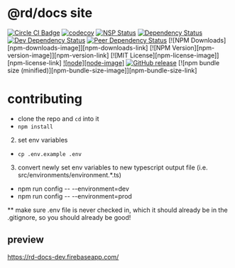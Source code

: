 # @rd/docs site

[![Circle CI Badge][circleci-badge]][circleci-link]
[![codecov][codecov-image]][codecov-link]
[![NSP Status][nsp-image]][nsp-link]
[![Dependency Status][dependency-image]][dependency-link]
[![Dev Dependency Status][dev-dependency-image]][dev-dependency-link]
[![Peer Dependency Status][peer-dependency-image]][peer-dependency-link]
[![NPM Downloads][npm-downloads-image]][npm-downloads-link]
[![NPM Version][npm-version-image]][npm-version-link]
[![MIT License][npm-license-image]][npm-license-link]
[![node][node-image]][node-link]
[![GitHub release][github-release-image]][github-release-link]
[![npm bundle size (minified)][npm-bundle-size-image]][npm-bundle-size-link]


[circleci-badge]: https://circleci.com/gh/chase2981/new-rd-angular.svg?style=shield
[circleci-link]: https://circleci.com/gh/chase2981/new-rd-angular/tree/master
[codecov-image]: https://codecov.io/gh/chase2981/new-rd-angular/branch/master/graph/badge.svg
[codecov-link]: https://codecov.io/gh/chase2981/new-rd-angular
[nsp-image]: https://nodesecurity.io/orgs/rent-dynamics/projects/0b73ffc7-507b-4b70-ae71-035315f28a2e/badge
[nsp-link]: https://nodesecurity.io/orgs/rent-dynamics/projects/0b73ffc7-507b-4b70-ae71-035315f28a2e
[dependency-image]: https://david-dm.org/chase2981/new-rd-angular/status.svg
[dependency-link]: https://david-dm.org/chase2981/new-rd-angular
[dev-dependency-image]: https://david-dm.org/chase2981/new-rd-angular/dev-status.svg
[dev-dependency-link]: https://david-dm.org/chase2981/new-rd-angular?type=dev
[peer-dependency-image]: https://david-dm.org/chase2981/new-rd-angular/peer-status.svg
[peer-dependency-link]: https://david-dm.org/chase2981/new-rd-angular?type=peer
[node-link]: https://github.com/chase2981/new-rd-angular/blob/master/SSWebUI/package.json
[github-release-image]: https://img.shields.io/github/release/chase2981/new-rd-angular.svg
[github-release-link]: https://github.com/chase2981/new-rd-angular/releases


# contributing
* clone the repo and `cd` into it
* `npm install`
2) set env variables
* `cp .env.example .env`
3) convert newly set env variables to
new typescript output file (i.e. src/environments/environment.*.ts)
* npm run config -- --environment=dev
* npm run config -- --environment=prod

** make sure .env file is never checked in, which it should already be in the .gitignore, so you should already be good!

## preview
https://rd-docs-dev.firebaseapp.com/
